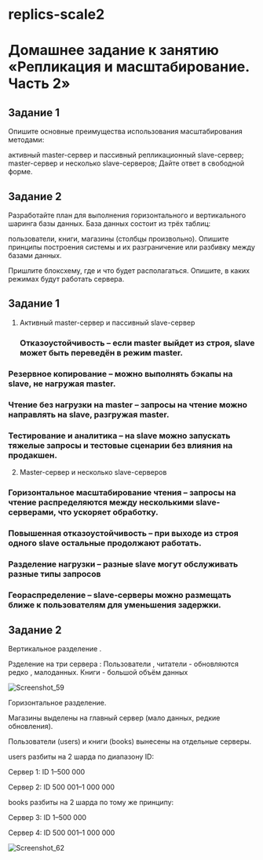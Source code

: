 # replics-scale2


# Домашнее задание к занятию «Репликация и масштабирование. Часть 2»

## Задание 1
Опишите основные преимущества использования масштабирования методами:

активный master-сервер и пассивный репликационный slave-сервер;
master-сервер и несколько slave-серверов;
Дайте ответ в свободной форме.

## Задание 2
Разработайте план для выполнения горизонтального и вертикального шаринга базы данных. База данных состоит из трёх таблиц:

пользователи,
книги,
магазины (столбцы произвольно).
Опишите принципы построения системы и их разграничение или разбивку между базами данных.

Пришлите блоксхему, где и что будет располагаться. Опишите, в каких режимах будут работать сервера.


## Задание 1
1. Активный master-сервер и пассивный slave-сервер
   ### Отказоустойчивость   – если master выйдет из строя, slave может быть переведён в режим master.
### Резервное копирование  – можно выполнять бэкапы на slave, не нагружая master.
### Чтение без нагрузки на master – запросы на чтение можно направлять на slave, разгружая master.
###  Тестирование и аналитика – на slave можно запускать тяжелые запросы и тестовые сценарии без влияния на продакшен.

2. Master-сервер и несколько slave-серверов

### Горизонтальное масштабирование чтения – запросы на чтение распределяются между несколькими slave-серверами, что ускоряет обработку.
### Повышенная отказоустойчивость – при выходе из строя одного slave остальные продолжают работать.
### Разделение нагрузки – разные slave могут обслуживать разные типы запросов 
### Геораспределение – slave-серверы можно размещать ближе к пользователям для уменьшения задержки.

## Задание 2


Вертикальное разделение .

Рзделение на три сервера : 
Пользователи , читатели  - обновляются редко , малоданных.
Книги - большой объём данных



![Screenshot_59](https://github.com/user-attachments/assets/37a1d3d6-b73b-41e5-94d8-037c42dae3c4)



Горизонтальное разделение.


Магазины  выделены на главный сервер (мало данных, редкие обновления).

Пользователи (users) и книги (books) вынесены на отдельные серверы.


users разбиты на 2 шарда по диапазону ID:

Сервер 1: ID 1–500 000

Сервер 2: ID 500 001–1 000 000

books разбиты на 2 шарда по тому же принципу:

Сервер 3: ID 1–500 000

Сервер 4: ID 500 001–1 000 000


![Screenshot_62](https://github.com/user-attachments/assets/8fab3b6b-9c35-42d8-8f73-8cb82a824a1e)




   












